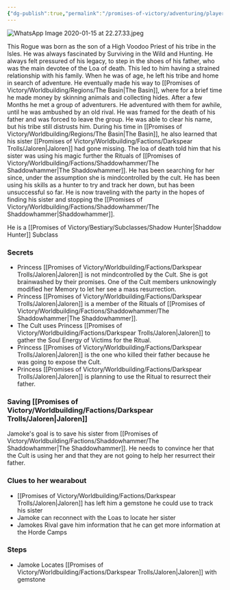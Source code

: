 ```yaml
---
{"dg-publish":true,"permalink":"/promises-of-victory/adventuring/player-characters/jamoke/","title":"Jamoke","noteIcon":"NPC","created":"2023-01-25T02:26:54.377+01:00","updated":"2023-04-02T22:18:05.306+02:00"}
---
```


![WhatsApp Image 2020-01-15 at 22.27.33.jpeg](/img/user/resources/Pictures/WhatsApp%20Image%202020-01-15%20at%2022.27.33.jpeg)

This Rogue was born as the son of a High Voodoo Priest of his tribe in the Isles. He was always fascinated by Surviving in the Wild and Hunting. He always felt pressured of his legacy, to step in the shoes of his father, who was the main devotee of the Loa of death. This led to him having a strained relationship with his family. When he was of age, he left his tribe and home in search of adventure.
He eventually made his way to [[Promises of Victory/Worldbuilding/Regions/The Basin\|The Basin]], where for a brief time he made money by skinning animals and collecting hides. After a few Months he met a group of adventurers. He adventured with them for awhile, until he was ambushed by an old rival. He was framed for the death of his father and was forced to leave the group. He was able to clear his name, but his tribe still distrusts him.
During his time in [[Promises of Victory/Worldbuilding/Regions/The Basin\|The Basin]], he also learned that his sister [[Promises of Victory/Worldbuilding/Factions/Darkspear Trolls/Jaloren\|Jaloren]] had gone missing. The loa of death told him that his sister was using his magic further the Rituals of [[Promises of Victory/Worldbuilding/Factions/Shaddowhammer/The Shaddowhammer\|The Shaddowhammer]]. He has been searching for her since, under the assumption she is mindcontrolled by the cult.
He has been using his skills as a hunter to try and track her down, but has been unsuccessful so far.
He is now traveling with the party in the hopes of finding his sister and stopping the  [[Promises of Victory/Worldbuilding/Factions/Shaddowhammer/The Shaddowhammer\|Shaddowhammer]].

He is a [[Promises of Victory/Bestiary/Subclasses/Shadow Hunter\|Shaddow Hunter]] Subclass

### Secrets

- Princess [[Promises of Victory/Worldbuilding/Factions/Darkspear Trolls/Jaloren\|Jaloren]] is not mindcontrolled by the Cult. She is got brainwashed by their promises. One of the Cult members unknowingly modified her Memory to let her see a mass resurrection.
- Princess [[Promises of Victory/Worldbuilding/Factions/Darkspear Trolls/Jaloren\|Jaloren]] is a member of the Rituals of [[Promises of Victory/Worldbuilding/Factions/Shaddowhammer/The Shaddowhammer\|The Shaddowhammer]].
- The Cult uses Princess [[Promises of Victory/Worldbuilding/Factions/Darkspear Trolls/Jaloren\|Jaloren]] to gather the Soul Energy of Victims for the Ritual.
- Princess [[Promises of Victory/Worldbuilding/Factions/Darkspear Trolls/Jaloren\|Jaloren]] is the one who killed their father because he was going to expose the Cult.
- Princess [[Promises of Victory/Worldbuilding/Factions/Darkspear Trolls/Jaloren\|Jaloren]] is planning to use the Ritual to resurrect their father.

### Saving [[Promises of Victory/Worldbuilding/Factions/Darkspear Trolls/Jaloren\|Jaloren]]

Jamoke's goal is to save his sister from [[Promises of Victory/Worldbuilding/Factions/Shaddowhammer/The Shaddowhammer\|The Shaddowhammer]]. He needs to convince her that the Cult is using her and that they are not going to help her resurrect their father.

### Clues to her wearabout

- [[Promises of Victory/Worldbuilding/Factions/Darkspear Trolls/Jaloren\|Jaloren]] has left him a gemstone he could use to track his sister
- Jamoke can reconnect with the Loas to locate her sister
- Jamokes Rival gave him information that he can get more information at the Horde Camps

### Steps

- Jamoke Locates [[Promises of Victory/Worldbuilding/Factions/Darkspear Trolls/Jaloren\|Jaloren]] with gemstone
